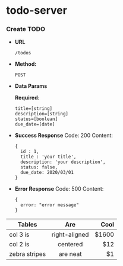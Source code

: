 # todo-server

### Create TODO ###

*  **URL**

   `/todos`

*  **Method:**

   `POST`

*  **Data Params**

   **Required**:
   ```
   title=[string]
   description=[string]
   status=[boolean]
   due_date=[date]
   ```
* **Success Response**
   Code: 200
   Content:
   ```
   {
     id : 1, 
     title : 'your title', 
     description: 'your description', 
     status: false, 
     due_date: 2020/03/01
   }
   ```
* **Error Response**
   Code: 500
   Content:
   ```
   {
     error: "error message"
   }
   ```
| Tables        | Are           | Cool  |
| ------------- |:-------------:| -----:|
| col 3 is      | right-aligned | $1600 |
| col 2 is      | centered      |   $12 |
| zebra stripes | are neat      |    $1 |
